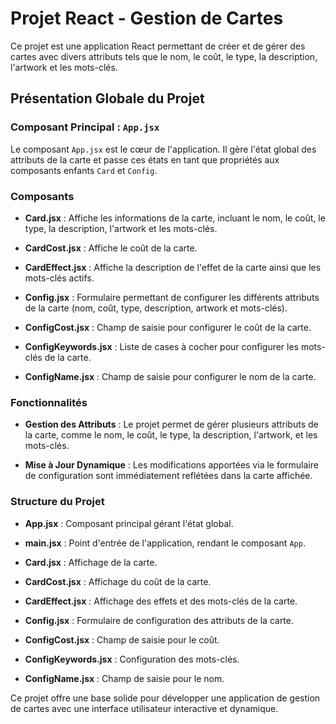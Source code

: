 # Projet React - Gestion de Cartes

Ce projet est une application React permettant de créer et de gérer des cartes avec divers attributs tels que le nom, le coût, le type, la description, l'artwork et les mots-clés.

## Présentation Globale du Projet

### Composant Principal : `App.jsx`

Le composant `App.jsx` est le cœur de l'application. Il gère l'état global des attributs de la carte et passe ces états en tant que propriétés aux composants enfants `Card` et `Config`.

### Composants

- **Card.jsx** : Affiche les informations de la carte, incluant le nom, le coût, le type, la description, l'artwork et les mots-clés.
  
- **CardCost.jsx** : Affiche le coût de la carte.
  
- **CardEffect.jsx** : Affiche la description de l'effet de la carte ainsi que les mots-clés actifs.

- **Config.jsx** : Formulaire permettant de configurer les différents attributs de la carte (nom, coût, type, description, artwork et mots-clés).
  
- **ConfigCost.jsx** : Champ de saisie pour configurer le coût de la carte.
  
- **ConfigKeywords.jsx** : Liste de cases à cocher pour configurer les mots-clés de la carte.
  
- **ConfigName.jsx** : Champ de saisie pour configurer le nom de la carte.

### Fonctionnalités

- **Gestion des Attributs** : Le projet permet de gérer plusieurs attributs de la carte, comme le nom, le coût, le type, la description, l'artwork, et les mots-clés.
  
- **Mise à Jour Dynamique** : Les modifications apportées via le formulaire de configuration sont immédiatement reflétées dans la carte affichée.

### Structure du Projet

- **App.jsx** : Composant principal gérant l'état global.
  
- **main.jsx** : Point d'entrée de l'application, rendant le composant `App`.
  
- **Card.jsx** : Affichage de la carte.
  
- **CardCost.jsx** : Affichage du coût de la carte.
  
- **CardEffect.jsx** : Affichage des effets et des mots-clés de la carte.
  
- **Config.jsx** : Formulaire de configuration des attributs de la carte.
  
- **ConfigCost.jsx** : Champ de saisie pour le coût.
  
- **ConfigKeywords.jsx** : Configuration des mots-clés.
  
- **ConfigName.jsx** : Champ de saisie pour le nom.

Ce projet offre une base solide pour développer une application de gestion de cartes avec une interface utilisateur interactive et dynamique.
